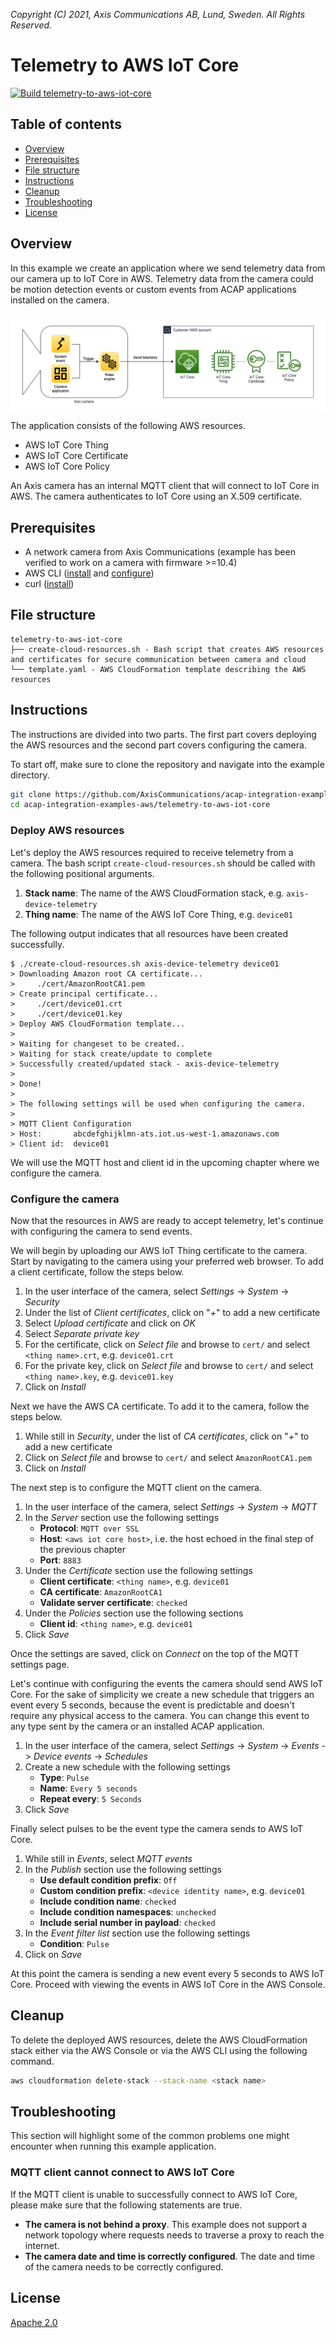 *Copyright (C) 2021, Axis Communications AB, Lund, Sweden. All Rights Reserved.*

# Telemetry to AWS IoT Core

[![Build telemetry-to-aws-iot-core](https://github.com/AxisCommunications/acap-integration-examples-aws/actions/workflows/telemetry-to-aws-iot-core.yml/badge.svg)](https://github.com/AxisCommunications/acap-integration-examples-aws/actions/workflows/telemetry-to-aws-iot-core.yml)

## Table of contents

- [Overview](#overview)
- [Prerequisites](#prerequisites)
- [File structure](#file-structure)
- [Instructions](#instructions)
- [Cleanup](#cleanup)
- [Troubleshooting](#troubleshooting)
- [License](#license)

## Overview

In this example we create an application where we send telemetry data from our camera up to IoT Core in AWS. Telemetry data from the camera could be motion detection events or custom events from ACAP applications installed on the camera.

![architecture](./assets/architecture.png)

The application consists of the following AWS resources.

- AWS IoT Core Thing
- AWS IoT Core Certificate
- AWS IoT Core Policy

An Axis camera has an internal MQTT client that will connect to IoT Core in AWS. The camera authenticates to IoT Core using an X.509 certificate.

## Prerequisites

- A network camera from Axis Communications (example has been verified to work on a camera with firmware >=10.4)
- AWS CLI ([install](https://docs.aws.amazon.com/cli/latest/userguide/install-cliv2.html) and [configure](https://docs.aws.amazon.com/cli/latest/userguide/cli-chap-configure.html))
- curl ([install](https://curl.se/))

## File structure

```
telemetry-to-aws-iot-core
├── create-cloud-resources.sh - Bash script that creates AWS resources and certificates for secure communication between camera and cloud
└── template.yaml - AWS CloudFormation template describing the AWS resources
```

## Instructions

The instructions are divided into two parts. The first part covers deploying the AWS resources and the second part covers configuring the camera.

To start off, make sure to clone the repository and navigate into the example directory.

```bash
git clone https://github.com/AxisCommunications/acap-integration-examples-aws.git
cd acap-integration-examples-aws/telemetry-to-aws-iot-core
```

### Deploy AWS resources

Let's deploy the AWS resources required to receive telemetry from a camera. The bash script `create-cloud-resources.sh` should be called with the following positional arguments.

1. **Stack name**: The name of the AWS CloudFormation stack, e.g. `axis-device-telemetry`
2. **Thing name**: The name of the AWS IoT Core Thing, e.g. `device01`

The following output indicates that all resources have been created successfully.

```
$ ./create-cloud-resources.sh axis-device-telemetry device01
> Downloading Amazon root CA certificate...
>     ./cert/AmazonRootCA1.pem
> Create principal certificate...
>     ./cert/device01.crt
>     ./cert/device01.key
> Deploy AWS CloudFormation template...
>
> Waiting for changeset to be created..
> Waiting for stack create/update to complete
> Successfully created/updated stack - axis-device-telemetry
>
> Done!
>
> The following settings will be used when configuring the camera.
>
> MQTT Client Configuration
> Host:       abcdefghijklmn-ats.iot.us-west-1.amazonaws.com
> Client id:  device01
```

We will use the MQTT host and client id in the upcoming chapter where we configure the camera.

### Configure the camera

Now that the resources in AWS are ready to accept telemetry, let's continue with configuring the camera to send events.

We will begin by uploading our AWS IoT Thing certificate to the camera. Start by navigating to the camera using your preferred web browser. To add a client certificate, follow the steps below.

1. In the user interface of the camera, select *Settings* -> *System* -> *Security*
1. Under the list of *Client certificates*, click on "*+*" to add a new certificate
1. Select *Upload certificate* and click on *OK*
1. Select *Separate private key*
1. For the certificate, click on *Select file* and browse to `cert/` and select `<thing name>.crt`, e.g. `device01.crt`
1. For the private key, click on *Select file* and browse to `cert/` and select `<thing name>.key`, e.g. `device01.key`
1. Click on *Install*

Next we have the AWS CA certificate. To add it to the camera, follow the steps below.

1. While still in *Security*, under the list of *CA certificates*, click on "*+*" to add a new certificate
1. Click on *Select file* and browse to `cert/` and select `AmazonRootCA1.pem`
1. Click on *Install*

The next step is to configure the MQTT client on the camera.

1. In the user interface of the camera, select *Settings* -> *System* -> *MQTT*
1. In the *Server* section use the following settings
    - **Protocol**: `MQTT over SSL`
    - **Host**: `<aws iot core host>`, i.e. the host echoed in the final step of the previous chapter
    - **Port**: `8883`
1. Under the *Certificate* section use the following settings
    - **Client certificate**: `<thing name>`, e.g. `device01`
    - **CA certificate**: `AmazonRootCA1`
    - **Validate server certificate**: `checked`
1. Under the *Policies* section use the following sections
    - **Client id**: `<thing name>`, e.g. `device01`
1. Click *Save*

Once the settings are saved, click on *Connect* on the top of the MQTT settings page.

Let's continue with configuring the events the camera should send AWS IoT Core. For the sake of simplicity we create a new schedule that triggers an event every 5 seconds, because the event is predictable and doesn't require any physical access to the camera. You can change this event to any type sent by the camera or an installed ACAP application.

1. In the user interface of the camera, select *Settings* -> *System* -> *Events* -> *Device events* -> *Schedules*
1. Create a new schedule with the following settings
    - **Type**: `Pulse`
    - **Name**: `Every 5 seconds`
    - **Repeat every**: `5 Seconds`
1. Click *Save*

Finally select pulses to be the event type the camera sends to AWS IoT Core.

1. While still in *Events*, select *MQTT events*
1. In the *Publish* section use the following settings
    - **Use default condition prefix**: `Off`
    - **Custom condition prefix**: `<device identity name>`, e.g. `device01`
    - **Include condition name**: `checked`
    - **Include condition namespaces**: `unchecked`
    - **Include serial number in payload**: `checked`
1. In the *Event filter list* section use the following settings
    - **Condition**: `Pulse`
1. Click on *Save*

At this point the camera is sending a new event every 5 seconds to AWS IoT Core. Proceed with viewing the events in AWS IoT Core in the AWS Console.

## Cleanup

To delete the deployed AWS resources, delete the AWS CloudFormation stack either via the AWS Console or via the AWS CLI using the following command.

```bash
aws cloudformation delete-stack --stack-name <stack name>
```

## Troubleshooting

This section will highlight some of the common problems one might encounter when running this example application.

### MQTT client cannot connect to AWS IoT Core

If the MQTT client is unable to successfully connect to AWS IoT Core, please make sure that the following statements are true.

- **The camera is not behind a proxy**. This example does not support a network topology where requests needs to traverse a proxy to reach the internet.
- **The camera date and time is correctly configured**. The date and time of the camera needs to be correctly configured.

## License

[Apache 2.0](./LICENSE)
